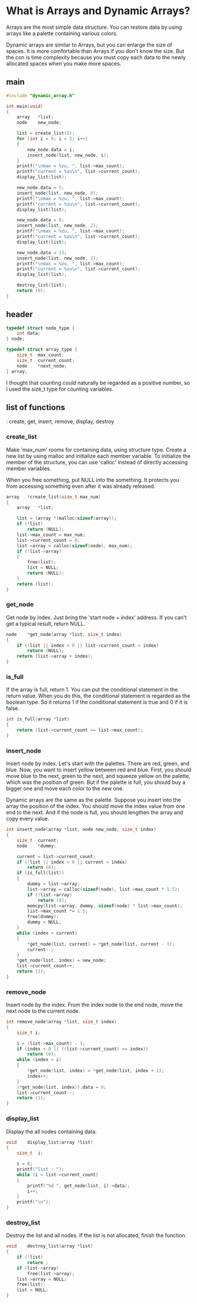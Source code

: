 # What is Arrays and Dynamic Arrays?
Arrays are the most simple data structure. You can restore data by using arrays like a palette containing various colors. 

Dynamic arrays are similar to Arrays, but you can enlarge the size of spaces. It is more comfortable than Arrays if you don't know the size. But the con is time complexity because you must copy each data to the newly allocated spaces when you make more spaces. 

## main
```c
#include "dynamic_array.h"

int main(void)
{
	array	*list;
	node	new_node;

	list = create_list(5);
	for (int i = 0; i < 5; i++)
	{
		new_node.data = i;
		insert_node(list, new_node, i);
	}
	printf("\nmax = %zu, ", list->max_count);
	printf("current = %zu\n", list->current_count);
	display_list(list);

	new_node.data = 5;
	insert_node(list, new_node, 0);
	printf("\nmax = %zu, ", list->max_count);
	printf("current = %zu\n", list->current_count);
	display_list(list);

	new_node.data = 8;
	insert_node(list, new_node, 2);
	printf("\nmax = %zu, ", list->max_count);
	printf("current = %zu\n", list->current_count);
	display_list(list);

	new_node.data = 13;
	insert_node(list, new_node, 2);
	printf("\nmax = %zu, ", list->max_count);
	printf("current = %zu\n", list->current_count);
	display_list(list);

	destroy_list(list);
	return (0);
}
```
## header
```c
typedef struct node_type {
	int	data;
} node;

typedef struct array_type {
	size_t	max_count;
	size_t	current_count;
	node	*next_node;
} array;
```
I thought that counting could naturally be regarded as a positive number, so I used the size_t type for counting variables. 

## list of functions
: create, get, insert, remove, display, destroy

### create_list
Make 'max_num' rooms for containing data, using structure type. Create a new list by using malloc and initialize each member variable. To initialize the member of the structure, you can use 'calloc' instead of directly accessing member variables.  

When you free something, put NULL into the something. It protects you from accessing something even after it was already released. 

```c
array	*create_list(size_t max_num)
{
	array	*list;

	list = (array *)malloc(sizeof(array));
	if (!list)
		return (NULL);
	list->max_count = max_num;
	list->current_count = 0;
	list->array = calloc(sizeof(node), max_num);
	if (!list->array)
	{
		free(list);
		list = NULL;
		return (NULL);
	}
	return (list);
}
```

### get_node
Get node by index. Just bring the 'start node + index' address. If you can't get a typical result, return NULL. 
```c
node	*get_node(array *list, size_t index)
{
	if (!list || index < 0 || list->current_count < index)
		return (NULL);
	return (list->array + index);
}
```

### is_full
If the array is full, return 1. You can put the conditional statement in the return value. When you do this, the conditional statement is regarded as the boolean type. So it returns 1 if the conditional statement is true and 0 if it is false. 
```c
int is_full(array *list)
{
	return (list->current_count >= list->max_count);
}
```

### insert_node
Insert node by index. Let's start with the palettes. There are red, green, and blue. Now, you want to insert yellow between red and blue. First, you should move blue to the next, green to the next, and squeeze yellow on the palette, which was the position of green. But if the palette is full, you should buy a bigger one and move each color to the new one. 

Dynamic arrays are the same as the palette. Suppose you insert into the array the position of the index. You should move the index value from one end to the next. And if the node is full, you should lengthen the array and copy every value.

```c
int	insert_node(array *list, node new_node, size_t index)
{
	size_t	current;
	node	*dummy;

	current = list->current_count;
	if (!list || index < 0 || current < index)
		return (0);
	if (is_full(list))
	{
		dummy = list->array;
		list->array = calloc(sizeof(node), list->max_count * 1.5);
		if (!list->array)
			return (0);
		memcpy(list->array, dummy, sizeof(node) * list->max_count);
		list->max_count *= 1.5;
		free(dummy);
		dummy = NULL;
	}
	while (index < current)
	{
		*get_node(list, current) = *get_node(list, current - 1);
		current--;
	}
	*get_node(list, index) = new_node;
	list->current_count++;
	return (1);
}
```

### remove_node
Insert node by the index. From the index node to the end node, move the next node to the current node. 

```c
int	remove_node(array *list, size_t index)
{
	size_t i;

	i = (list->max_count) - 1;
	if (index < 0 || ((list->current_count) <= index))
		return (0);
	while (index < i)
	{
		*get_node(list, index) = *get_node(list, index + 1);
		index++;
	}
	(*get_node(list, index)).data = 0;
	list->current_count--;
	return (1);
}
```

### display_list
Display the all nodes containing data. 
```c
void	display_list(array *list)
{
	size_t	i;

	i = 0;
	printf("list : ");
	while (i < list->current_count)
	{
		printf("%d ", get_node(list, i)->data);
		i++;
	}
	printf("\n");
}
```

### destroy_list
Destroy the list and all nodes. If the list is not allocated, finish the function. 
```c
void	destroy_list(array *list)
{
	if (!list)
		return ;
	if (list->array)
		free(list->array);
	list->array = NULL;
	free(list);
	list = NULL;
}
```